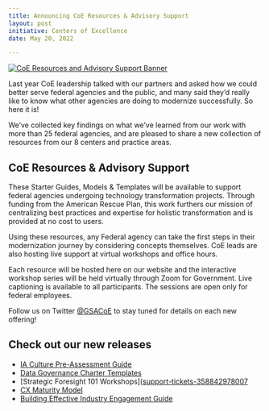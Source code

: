 ```yaml
---
title: Announcing CoE Resources & Advisory Support
layout: post
initiative: Centers of Excellence
date: May 20, 2022

---
```

<a href="{{site.baseurl}}/images/ResourcesAdvisorySupportBanner.png" target="_blank" rel="noopener noreferrer">
<img src="{{site.baseurl}}/images/ResourcesAdvisorySupportBanner.png" alt="CoE Resources and Advisory Support Banner"></a>

Last year CoE leadership talked with our partners and asked how we could better serve federal agencies and the public, and many said they’d really like to know what other agencies are doing to modernize successfully. So here it is! 

We’ve collected key findings on what we’ve learned from our work with more than 25 federal agencies, and are pleased to share a new collection of resources from our 8 centers and practice areas. 

## CoE Resources & Advisory Support 
These Starter Guides, Models & Templates will be available to support federal agencies undergoing technology transformation projects. Through funding from 
the American Rescue Plan, this work furthers our mission of centralizing best practices and expertise for holistic transformation and is provided at no cost to users.  

Using these resources, any Federal agency can take the first steps in their modernization journey by considering concepts themselves. CoE leads are also hosting live support at virtual workshops and office hours. 

Each resource will be hosted here on our website and the interactive workshop series will be held virtually through Zoom for Government. Live captioning is available to all participants. The sessions are open only for federal employees. 

Follow us on Twitter <a href="https://twitter.com/GSACoE">@GSACoE</a> to stay tuned for details on each new offering! 

## Check out our new releases
* [IA Culture Pre-Assessment Guide](https://coe.gsa.gov/docs/CulturePreAssessmentGuide.pdf)
* [Data Governance Charter Templates](https://coe.gsa.gov/coe/data-analytics.html)
* [Strategic Foresight 101 Workshops]([support-tickets-358842978007](https://coe.gsa.gov/docs/StrategicForesight101.pdf)   
* [CX Maturity Model](https://coe.gsa.gov/docs/CXMaturityModel.pdf)
* [Building Effective Industry Engagement Guide ](https://coe.gsa.gov/docs/BuildingEffectiveIndustryEngagementGuide.pdf)
